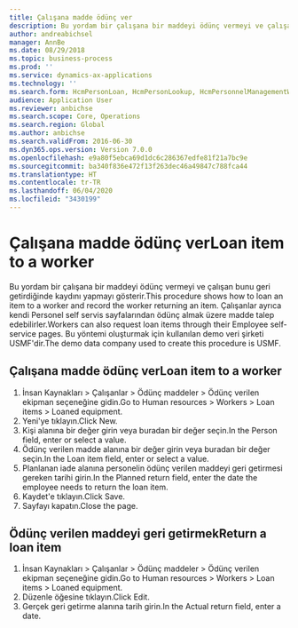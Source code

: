 ```yaml
---
title: Çalışana madde ödünç ver
description: Bu yordam bir çalışana bir maddeyi ödünç vermeyi ve çalışan bunu geri getirdiğinde kaydını yapmayı gösterir.
author: andreabichsel
manager: AnnBe
ms.date: 08/29/2018
ms.topic: business-process
ms.prod: ''
ms.service: dynamics-ax-applications
ms.technology: ''
ms.search.form: HcmPersonLoan, HcmPersonLookup, HcmPersonnelManagementWorkspace
audience: Application User
ms.reviewer: anbichse
ms.search.scope: Core, Operations
ms.search.region: Global
ms.author: anbichse
ms.search.validFrom: 2016-06-30
ms.dyn365.ops.version: Version 7.0.0
ms.openlocfilehash: e9a80f5ebca69d1dc6c286367edfe81f21a7bc9e
ms.sourcegitcommit: ba340f836e472f13f263dec46a49847c788fca44
ms.translationtype: HT
ms.contentlocale: tr-TR
ms.lasthandoff: 06/04/2020
ms.locfileid: "3430199"
---
```

# <a name="loan-item-to-a-worker"></a><span data-ttu-id="36161-103">Çalışana madde ödünç ver</span><span class="sxs-lookup"><span data-stu-id="36161-103">Loan item to a worker</span></span>



<span data-ttu-id="36161-104">Bu yordam bir çalışana bir maddeyi ödünç vermeyi ve çalışan bunu geri getirdiğinde kaydını yapmayı gösterir.</span><span class="sxs-lookup"><span data-stu-id="36161-104">This procedure shows how to loan an item to a worker and record the worker returning an item.</span></span> <span data-ttu-id="36161-105">Çalışanlar ayrıca kendi Personel self servis sayfalarından ödünç almak üzere madde talep edebilirler.</span><span class="sxs-lookup"><span data-stu-id="36161-105">Workers can also request loan items through their Employee self-service pages.</span></span> <span data-ttu-id="36161-106">Bu yöntemi oluşturmak için kullanılan demo veri şirketi USMF'dir.</span><span class="sxs-lookup"><span data-stu-id="36161-106">The demo data company used to create this procedure is USMF.</span></span>


## <a name="loan-item-to-a-worker"></a><span data-ttu-id="36161-107">Çalışana madde ödünç ver</span><span class="sxs-lookup"><span data-stu-id="36161-107">Loan item to a worker</span></span>
1. <span data-ttu-id="36161-108">İnsan Kaynakları > Çalışanlar > Ödünç maddeler > Ödünç verilen ekipman seçeneğine gidin.</span><span class="sxs-lookup"><span data-stu-id="36161-108">Go to Human resources > Workers > Loan items > Loaned equipment.</span></span>
2. <span data-ttu-id="36161-109">Yeni'ye tıklayın.</span><span class="sxs-lookup"><span data-stu-id="36161-109">Click New.</span></span>
3. <span data-ttu-id="36161-110">Kişi alanına bir değer girin veya buradan bir değer seçin.</span><span class="sxs-lookup"><span data-stu-id="36161-110">In the Person field, enter or select a value.</span></span>
4. <span data-ttu-id="36161-111">Ödünç verilen madde alanına bir değer girin veya buradan bir değer seçin.</span><span class="sxs-lookup"><span data-stu-id="36161-111">In the Loan item field, enter or select a value.</span></span>
5. <span data-ttu-id="36161-112">Planlanan iade alanına personelin ödünç verilen maddeyi geri getirmesi gereken tarihi girin.</span><span class="sxs-lookup"><span data-stu-id="36161-112">In the Planned return field, enter the date the employee needs to return the loan item.</span></span>
6. <span data-ttu-id="36161-113">Kaydet'e tıklayın.</span><span class="sxs-lookup"><span data-stu-id="36161-113">Click Save.</span></span>
7. <span data-ttu-id="36161-114">Sayfayı kapatın.</span><span class="sxs-lookup"><span data-stu-id="36161-114">Close the page.</span></span>

## <a name="return-a-loan-item"></a><span data-ttu-id="36161-115">Ödünç verilen maddeyi geri getirmek</span><span class="sxs-lookup"><span data-stu-id="36161-115">Return a loan item</span></span>
1. <span data-ttu-id="36161-116">İnsan Kaynakları > Çalışanlar > Ödünç maddeler > Ödünç verilen ekipman seçeneğine gidin.</span><span class="sxs-lookup"><span data-stu-id="36161-116">Go to Human resources > Workers > Loan items > Loaned equipment.</span></span>
2. <span data-ttu-id="36161-117">Düzenle öğesine tıklayın.</span><span class="sxs-lookup"><span data-stu-id="36161-117">Click Edit.</span></span>
3. <span data-ttu-id="36161-118">Gerçek geri getirme alanına tarih girin.</span><span class="sxs-lookup"><span data-stu-id="36161-118">In the Actual return field, enter a date.</span></span>


